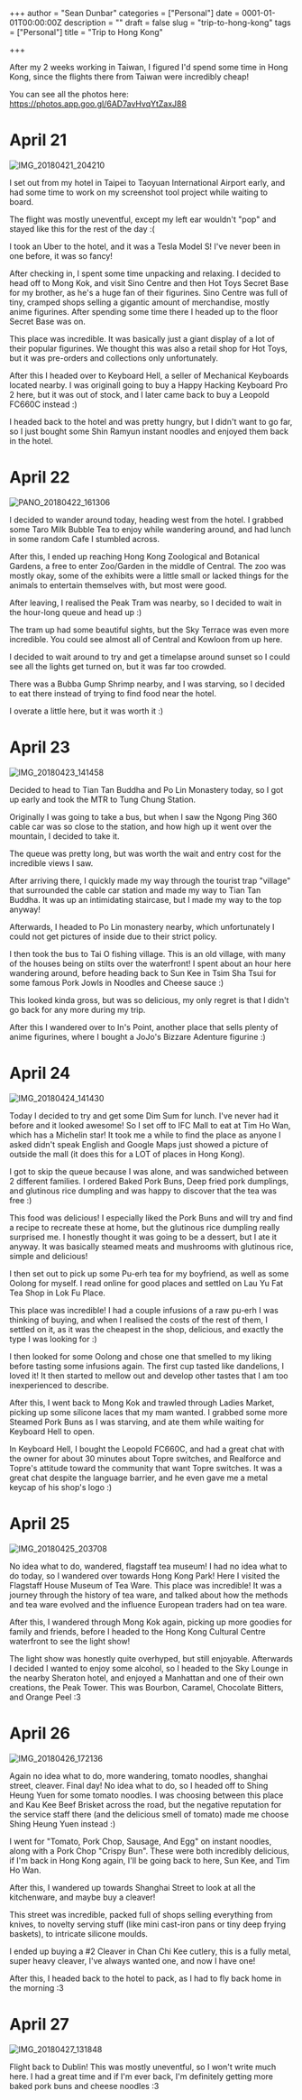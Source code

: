 +++
author = "Sean Dunbar"
categories = ["Personal"]
date = 0001-01-01T00:00:00Z
description = ""
draft = false
slug = "trip-to-hong-kong"
tags = ["Personal"]
title = "Trip to Hong Kong"

+++

After my 2 weeks working in Taiwan, I figured I'd spend some time in Hong Kong, since the flights there from Taiwan were incredibly cheap!

You can see all the photos here: https://photos.app.goo.gl/6AD7avHvqYtZaxJ88

# April 21
![IMG_20180421_204210](/content/images/2018/04/IMG_20180421_204210.jpg)

I set out from my hotel in Taipei to Taoyuan International Airport early, and had some time to work on my screenshot tool project while waiting to board.

The flight was mostly uneventful, except my left ear wouldn't "pop" and stayed like this for the rest of the day :(

I took an Uber to the hotel, and it was a Tesla Model S! I've never been in one before, it was so fancy!

After checking in, I spent some time unpacking and relaxing. I decided to head off to Mong Kok, and visit Sino Centre and then Hot Toys Secret Base for my brother, as he's a huge fan of their figurines. Sino Centre was full of tiny, cramped shops selling a gigantic amount of merchandise, mostly anime figurines. After spending some time there I headed up to the floor Secret Base was on.

This place was incredible. It was basically just a giant display of a lot of their popular figurines. We thought this was also a retail shop for Hot Toys, but it was pre-orders and collections only unfortunately.

After this I headed over to Keyboard Hell, a seller of Mechanical Keyboards located nearby. I was originall going to buy a Happy Hacking Keyboard Pro 2 here, but it was out of stock, and I later came back to buy a Leopold FC660C instead :)

I headed back to the hotel and was pretty hungry, but I didn't want to go far, so I just bought some Shin Ramyun instant noodles and enjoyed them back in the hotel.

# April 22
![PANO_20180422_161306](/content/images/2018/04/PANO_20180422_161306.jpg)

I decided to wander around today, heading west from the hotel. I grabbed some Taro Milk Bubble Tea to enjoy while wandering around, and had lunch in some random Cafe I stumbled across.

After this, I ended up reaching Hong Kong Zoological and Botanical Gardens, a free to enter Zoo/Garden in the middle of Central. The zoo was mostly okay, some of the exhibits were a little small or lacked things for the animals to entertain themselves with, but most were good.

After leaving, I realised the Peak Tram was nearby, so I decided to wait in the hour-long queue and head up :)

The tram up had some beautiful sights, but the Sky Terrace was even more incredible. You could see almost all of Central and Kowloon from up here.

I decided to wait around to try and get a timelapse around sunset so I could see all the lights get turned on, but it was far too crowded.

There was a Bubba Gump Shrimp nearby, and I was starving, so I decided to eat there instead of trying to find food near the hotel.

I overate a little here, but it was worth it :)

# April 23
![IMG_20180423_141458](/content/images/2018/04/IMG_20180423_141458.jpg)

Decided to head to Tian Tan Buddha and Po Lin Monastery today, so I got up early and took the MTR to Tung Chung Station.

Originally I was going to take a bus, but when I saw the Ngong Ping 360 cable car was so close to the station, and how high up it went over the mountain, I decided to take it.

The queue was pretty long, but was worth the wait and entry cost for the incredible views I saw.

After arriving there, I quickly made my way through the tourist trap "village" that surrounded the cable car station and made my way to Tian Tan Buddha. It was up an intimidating staircase, but I made my way to the top anyway!

Afterwards, I headed to Po Lin monastery nearby, which unfortunately I could not get pictures of inside due to their strict policy.

I then took the bus to Tai O fishing village. This is an old village, with many of the houses being on stilts over the waterfront! I spent about an hour here wandering around, before heading back to Sun Kee in Tsim Sha Tsui for some famous Pork Jowls in Noodles and Cheese sauce :)

This looked kinda gross, but was so delicious, my only regret is that I didn't go back for any more during my trip.

After this I wandered over to In's Point, another place that sells plenty of anime figurines, where I bought a JoJo's Bizzare Adenture figurine :)

# April 24
![IMG_20180424_141430](/content/images/2018/04/IMG_20180424_141430.jpg)

Today I decided to try and get some Dim Sum for lunch. I've never had it before and it looked awesome! So I set off to IFC Mall to eat at Tim Ho Wan, which has a Michelin star! It took me a while to find the place as anyone I asked didn't speak English and Google Maps just showed a picture of outside the mall (it does this for a LOT of places in Hong Kong).

I got to skip the queue because I was alone, and was sandwiched between 2 different families. I ordered Baked Pork Buns, Deep fried pork dumplings, and glutinous rice dumpling and was happy to discover that the tea was free :)

This food was delicious! I especially liked the Pork Buns and will try and find a recipe to recreate these at home, but the glutinous rice dumpling really surprised me. I honestly thought it was going to be a dessert, but I ate it anyway. It was basically steamed meats and mushrooms with glutinous rice, simple and delicious!

I then set out to pick up some Pu-erh tea for my boyfriend, as well as some Oolong for myself. I read online for good places and settled on Lau Yu Fat Tea Shop in Lok Fu Place.

This place was incredible! I had a couple infusions of a raw pu-erh I was thinking of buying, and when I realised the costs of the rest of them, I settled on it, as it was the cheapest in the shop, delicious, and exactly the type I was looking for :)

I then looked for some Oolong and chose one that smelled to my liking before tasting some infusions again. The first cup tasted like dandelions, I loved it! It then started to mellow out and develop other tastes that I am too inexperienced to describe.

After this, I went back to Mong Kok and trawled through Ladies Market, picking up some silicone laces that my mam wanted. I grabbed some more Steamed Pork Buns as I was starving, and ate them while waiting for Keyboard Hell to open.

In Keyboard Hell, I bought the Leopold FC660C, and had a great chat with the owner for about 30 minutes about Topre switches, and Realforce and Topre's attitude toward the community that want Topre switches. It was a great chat despite the language barrier, and he even gave me a metal keycap of his shop's logo :)

# April 25
![IMG_20180425_203708](/content/images/2018/04/IMG_20180425_203708.jpg)

No idea what to do, wandered, flagstaff tea museum! 
I had no idea what to do today, so I wandered over towards Hong Kong Park! Here I visited the Flagstaff House Museum of Tea Ware. This place was incredible! It was a journey through the history of tea ware, and talked about how the methods and tea ware evolved and the influence European traders had on tea ware.

After this, I wandered through Mong Kok again, picking up more goodies for family and friends, before I headed to the Hong Kong Cultural Centre waterfront to see the light show! 

The light show was honestly quite overhyped, but still enjoyable. Afterwards I decided I wanted to enjoy some alcohol, so I headed to the Sky Lounge in the nearby Sheraton hotel, and enjoyed a Manhattan and one of their own creations, the Peak Tower. This was Bourbon, Caramel, Chocolate Bitters, and Orange Peel :3

# April 26
![IMG_20180426_172136](/content/images/2018/04/IMG_20180426_172136.jpg)

Again no idea what to do, more wandering, tomato noodles, shanghai street, cleaver.
Final day! No idea what to do, so I headed off to Shing Heung Yuen for some tomato noodles. I was choosing between this place and Kau Kee Beef Brisket across the road, but the negative reputation for the service staff there (and the delicious smell of tomato) made me choose Shing Heung Yuen instead :)

I went for "Tomato, Pork Chop, Sausage, And Egg" on instant noodles, along with a Pork Chop "Crispy Bun". These were both incredibly delicious, if I'm back in Hong Kong again, I'll be going back to here, Sun Kee, and Tim Ho Wan.

After this, I wandered up towards Shanghai Street to look at all the kitchenware, and maybe buy a cleaver!

This street was incredible, packed full of shops selling everything from knives, to novelty serving stuff (like mini cast-iron pans or tiny deep frying baskets), to intricate silicone moulds.

I ended up buying a #2 Cleaver in Chan Chi Kee cutlery, this is a fully metal, super heavy cleaver, I've always wanted one, and now I have one!

After this, I headed back to the hotel to pack, as I had to fly back home in the morning :3

# April 27
![IMG_20180427_131848](/content/images/2018/04/IMG_20180427_131848.jpg)

Flight back to Dublin! This was mostly uneventful, so I won't write much here. I had a great time and if I'm ever back, I'm definitely getting more baked pork buns and cheese noodles :3